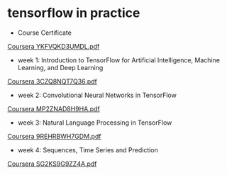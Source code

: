# tensorflow in practice

- Course Certificate

[Coursera YKFVQKD3UMDL.pdf](https://github.com/DS-Heejae/tensorflow/files/4479870/Coursera.YKFVQKD3UMDL.pdf)


- week 1: Introduction to TensorFlow for Artificial Intelligence, Machine Learning, and Deep Learning

[Coursera 3CZQ8NQT7Q36.pdf](https://github.com/DS-Heejae/tensorflow/files/4479865/Coursera.3CZQ8NQT7Q36.pdf)


- week 2: Convolutional Neural Networks in TensorFlow

[Coursera MP2ZNAD8H9HA.pdf](https://github.com/DS-Heejae/tensorflow/files/4479866/Coursera.MP2ZNAD8H9HA.pdf)


- week 3: Natural Language Processing in TensorFlow

[Coursera 9REHRBWH7GDM.pdf](https://github.com/DS-Heejae/tensorflow/files/4479868/Coursera.9REHRBWH7GDM.pdf)

- week 4: Sequences, Time Series and Prediction

[Coursera SG2KS9G9ZZ4A.pdf](https://github.com/DS-Heejae/tensorflow/files/4479869/Coursera.SG2KS9G9ZZ4A.pdf)
